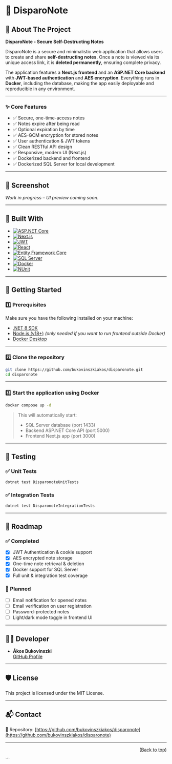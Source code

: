 # 📝 DisparoNote

## 📌 About The Project

**DisparoNote - Secure Self-Destructing Notes**

DisparoNote is a secure and minimalistic web application that allows users to create and share **self-destructing notes**. Once a note is viewed via its unique access link, it is **deleted permanently**, ensuring complete privacy.

The application features a **Next.js frontend** and an **ASP.NET Core backend** with **JWT-based authentication** and **AES encryption**. Everything runs in **Docker**, including the database, making the app easily deployable and reproducible in any environment.

---

### ✨ Core Features

- ✅ Secure, one-time-access notes  
- ✅ Notes expire after being read  
- ✅ Optional expiration by time  
- ✅ AES-GCM encryption for stored notes  
- ✅ User authentication & JWT tokens  
- ✅ Clean RESTful API design  
- ✅ Responsive, modern UI (Next.js)  
- ✅ Dockerized backend and frontend
- ✅ Dockerized SQL Server for local development

---

## 📸 Screenshot

_Work in progress – UI preview coming soon._

---

## 🔧 Built With

- [![ASP.NET Core](https://img.shields.io/badge/ASP.NET_Core-5C2D91?style=for-the-badge&logo=dotnet&logoColor=white)](https://dotnet.microsoft.com/en-us/)
- [![Next.js](https://img.shields.io/badge/Next.js-000000?style=for-the-badge&logo=nextdotjs&logoColor=white)](https://nextjs.org/)
- [![JWT](https://img.shields.io/badge/JWT-000000?style=for-the-badge&logo=jsonwebtokens&logoColor=white)](https://jwt.io/)
- [![React](https://img.shields.io/badge/React-20232A?style=for-the-badge&logo=react&logoColor=61DAFB)](https://reactjs.org/)
- [![Entity Framework Core](https://img.shields.io/badge/Entity_Framework_Core-512BD4?style=for-the-badge&logo=dotnet&logoColor=white)](https://learn.microsoft.com/en-us/ef/)
- [![SQL Server](https://img.shields.io/badge/SQL_Server-CC2927?style=for-the-badge&logo=microsoftsqlserver&logoColor=white)](https://www.microsoft.com/en-us/sql-server)
- [![Docker](https://img.shields.io/badge/Docker-2496ED?style=for-the-badge&logo=docker&logoColor=white)](https://www.docker.com/)
- [![NUnit](https://img.shields.io/badge/NUnit-009040?style=for-the-badge&logo=dotnet&logoColor=white)](https://nunit.org/)

---

## 🚀 Getting Started

### 1️⃣ Prerequisites

Make sure you have the following installed on your machine:

- [.NET 8 SDK](https://dotnet.microsoft.com/en-us/download/dotnet/8.0)  
- [Node.js (v18+)](https://nodejs.org/en) *(only needed if you want to run frontend outside Docker)*  
- [Docker Desktop](https://www.docker.com/products/docker-desktop)

---

### 2️⃣ Clone the repository

```bash
git clone https://github.com/bukovinszkiakos/disparonote.git
cd disparonote
```

---

### 3️⃣ Start the application using Docker

```bash
docker compose up -d
```

> This will automatically start:
> -  SQL Server database (port 1433)
> - Backend ASP.NET Core API (port 5000) 
> - Frontend Next.js app (port 3000)

---




## 🧪 Testing

### ✅ Unit Tests

```bash
dotnet test DisparonoteUnitTests
```

### ✅ Integration Tests

```bash
dotnet test DisparonoteIntegrationTests
```

---

## 📅 Roadmap

### ✅ Completed

- [x] JWT Authentication & cookie support  
- [x] AES encrypted note storage  
- [x] One-time note retrieval & deletion  
- [x] Docker support for SQL Server  
- [x] Full unit & integration test coverage  

### 🚧 Planned

- [ ] Email notification for opened notes
- [ ] Email verification on user registration
- [ ] Password-protected notes
- [ ] Light/dark mode toggle in frontend UI   

---

## 👨‍💻 Developer

- **Ákos Bukovinszki**  
  [GitHub Profile](https://github.com/bukovinszkiakos)

---

## 🛡️ License

This project is licensed under the MIT License.

---

## 📬 Contact

📂 Repository: [https://github.com/bukovinszkiakos/disparonote](https://github.com/bukovinszkiakos/disparonote)

---

<p align="right">(<a href="#top">Back to top</a>)</p>
```
